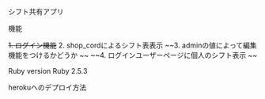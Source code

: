 
シフト共有アプリ

機能

~~1. ログイン機能~~
2. shop_cordによるシフト表表示
~~3. adminの値によって編集機能をつけるかどうか ~~
~~4. ログインユーザーページに個人のシフト表示 ~~

Ruby version
     Ruby 2.5.3
     
herokuへのデプロイ方法
